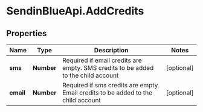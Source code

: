 # SendinBlueApi.AddCredits

## Properties
Name | Type | Description | Notes
------------ | ------------- | ------------- | -------------
**sms** | **Number** | Required if email credits are empty. SMS credits to be added to the child account | [optional] 
**email** | **Number** | Required if sms credits are empty. Email credits to be added to the child account | [optional] 


